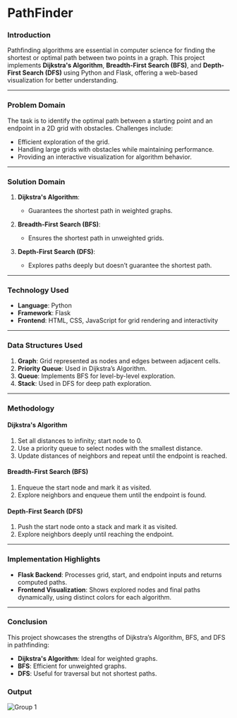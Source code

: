 # PathFinder
### Introduction

Pathfinding algorithms are essential in computer science for finding the shortest or optimal path between two points in a graph. This project implements **Dijkstra's Algorithm**, **Breadth-First Search (BFS)**, and **Depth-First Search (DFS)** using Python and Flask, offering a web-based visualization for better understanding.

---

### Problem Domain

The task is to identify the optimal path between a starting point and an endpoint in a 2D grid with obstacles. Challenges include:

- Efficient exploration of the grid.
- Handling large grids with obstacles while maintaining performance.
- Providing an interactive visualization for algorithm behavior.

---

### Solution Domain

1. **Dijkstra's Algorithm**:
   - Guarantees the shortest path in weighted graphs.

2. **Breadth-First Search (BFS)**:
   - Ensures the shortest path in unweighted grids.

3. **Depth-First Search (DFS)**:
   - Explores paths deeply but doesn’t guarantee the shortest path.

---

### Technology Used

- **Language**: Python
- **Framework**: Flask
- **Frontend**: HTML, CSS, JavaScript for grid rendering and interactivity

---

### Data Structures Used

1. **Graph**: Grid represented as nodes and edges between adjacent cells.
2. **Priority Queue**: Used in Dijkstra’s Algorithm.
3. **Queue**: Implements BFS for level-by-level exploration.
4. **Stack**: Used in DFS for deep path exploration.

---

### Methodology

#### Dijkstra's Algorithm
1. Set all distances to infinity; start node to 0.
2. Use a priority queue to select nodes with the smallest distance.
3. Update distances of neighbors and repeat until the endpoint is reached.

#### Breadth-First Search (BFS)
1. Enqueue the start node and mark it as visited.
2. Explore neighbors and enqueue them until the endpoint is found.

#### Depth-First Search (DFS)
1. Push the start node onto a stack and mark it as visited.
2. Explore neighbors deeply until reaching the endpoint.

---

### Implementation Highlights

- **Flask Backend**: Processes grid, start, and endpoint inputs and returns computed paths.
- **Frontend Visualization**: Shows explored nodes and final paths dynamically, using distinct colors for each algorithm.

---

### Conclusion

This project showcases the strengths of Dijkstra’s Algorithm, BFS, and DFS in pathfinding:

- **Dijkstra's Algorithm**: Ideal for weighted graphs.
- **BFS**: Efficient for unweighted graphs.
- **DFS**: Useful for traversal but not shortest paths.


 ### Output
 ![Group 1](https://github.com/user-attachments/assets/efe18244-f8b1-4634-9ae9-a22d0eb7fc34)
